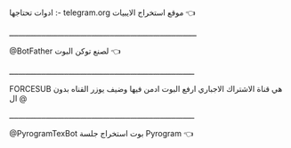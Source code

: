 ادوات تحتاجها :-
telegram.org
موقع استخراج الايبيات 👈 

ــــــــــــــــــــــــــــــــــــــــــــــــــــــــــــــــــــــــــــــــــ


@BotFather 
لصنع توكن البوت 👈


ـــــــــــــــــــــــــــــــــــــــــــــــــــــــــــــــــــــــــــــــــ


FORCESUB  هي قناة الاشتراك الاجباري ارفع البوت ادمن فيها وضيف يوزر القناه بدون ال @

ـــــــــــــــــــــــــــــــــــــــــــــــــــــــــــــــــــــــــــــــــ


@PyrogramTexBot
بوت استخراج جلسة Pyrogram  👈
